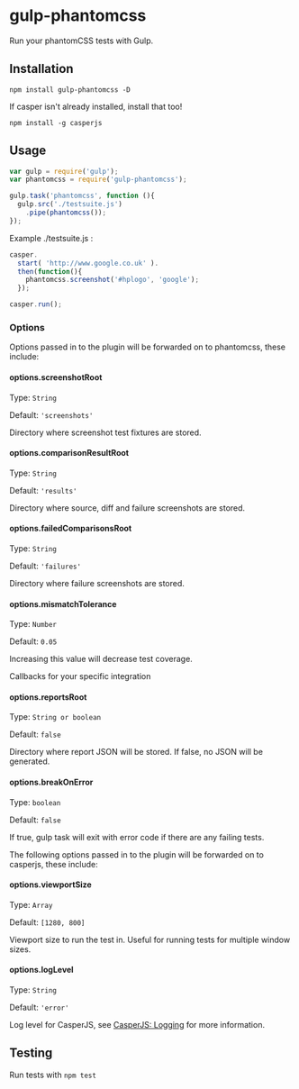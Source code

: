 
# gulp-phantomcss

Run your phantomCSS tests with Gulp.

## Installation

`npm install gulp-phantomcss -D`

If casper isn't already installed, install that too!

`npm install -g casperjs`

## Usage

```js
var gulp = require('gulp');
var phantomcss = require('gulp-phantomcss');

gulp.task('phantomcss', function (){
  gulp.src('./testsuite.js')
    .pipe(phantomcss());
});
```

Example ./testsuite.js :

```js
casper.
  start( 'http://www.google.co.uk' ).
  then(function(){
    phantomcss.screenshot('#hplogo', 'google');
  });

casper.run();
```

### Options

Options passed in to the plugin will be forwarded on to phantomcss, these include:

#### options.screenshotRoot

Type: `String`

Default: `'screenshots'`

Directory where screenshot test fixtures are stored.

#### options.comparisonResultRoot

Type: `String`

Default: `'results'`

Directory where source, diff and failure screenshots are stored.

#### options.failedComparisonsRoot

Type: `String`

Default: `'failures'`

Directory where failure screenshots are stored.

#### options.mismatchTolerance

Type: `Number`

Default: `0.05`

Increasing this value will decrease test coverage.

Callbacks for your specific integration

#### options.reportsRoot

Type: `String or boolean`

Default: `false`

Directory where report JSON will be stored. If false, no JSON will be generated.

#### options.breakOnError

Type: `boolean`

Default: `false`

If true, gulp task will exit with error code if there are any failing tests.

The following options passed in to the plugin will be forwarded on to casperjs, these include:

#### options.viewportSize

Type: `Array`

Default: `[1280, 800]`

Viewport size to run the test in. Useful for running tests for multiple window sizes.

#### options.logLevel

Type: `String`

Default: `'error'`

Log level for CasperJS, see [CasperJS: Logging](http://casperjs.readthedocs.org/en/latest/logging.html) for more information.

## Testing

Run tests with `npm test`
